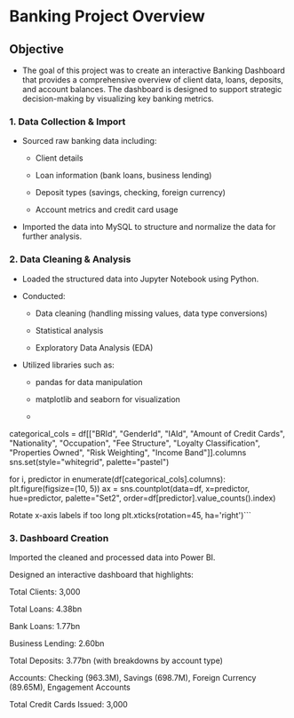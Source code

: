 # Banking Project Overview

## Objective

- The goal of this project was to create an interactive Banking Dashboard that provides a comprehensive overview of client data, loans, deposits, and account balances. The dashboard is designed to support strategic decision-making by visualizing key banking metrics.

### 1. Data Collection & Import

- Sourced raw banking data including:

  - Client details

  - Loan information (bank loans, business lending)

  - Deposit types (savings, checking, foreign currency)

  - Account metrics and credit card usage

- Imported the data into MySQL to structure and normalize the data for further analysis.

### 2. Data Cleaning & Analysis

- Loaded the structured data into Jupyter Notebook using Python.

- Conducted:

  - Data cleaning (handling missing values, data type conversions)

  - Statistical analysis

  - Exploratory Data Analysis (EDA)

- Utilized libraries such as:

  - pandas for data manipulation

  - matplotlib and seaborn for visualization
  - ```
categorical_cols = df[["BRId", "GenderId", "IAId", "Amount of Credit Cards", "Nationality", "Occupation", "Fee Structure", "Loyalty Classification", "Properties Owned", "Risk Weighting", "Income Band"]].columns
sns.set(style="whitegrid", palette="pastel")

for i, predictor in enumerate(df[categorical_cols].columns):
    plt.figure(figsize=(10, 5))
    ax = sns.countplot(data=df, x=predictor, hue=predictor, palette="Set2", order=df[predictor].value_counts().index)

  Rotate x-axis labels if too long
  plt.xticks(rotation=45, ha='right')```


### 3. Dashboard Creation

Imported the cleaned and processed data into Power BI.

Designed an interactive dashboard that highlights:

Total Clients: 3,000

Total Loans: 4.38bn

Bank Loans: 1.77bn

Business Lending: 2.60bn

Total Deposits: 3.77bn (with breakdowns by account type)

Accounts: Checking (963.3M), Savings (698.7M), Foreign Currency (89.65M), Engagement Accounts

Total Credit Cards Issued: 3,000
